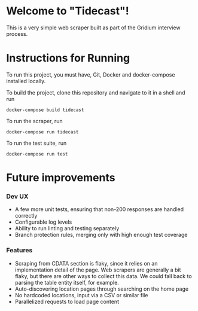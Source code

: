# Welcome to "Tidecast"!

This is a very simple web scraper built as part of the Gridium interview process.

# Instructions for Running

To run this project, you must have, Git, Docker and docker-compose installed locally.

To build the project, clone this repository and navigate to it in a shell and run

```shell
docker-compose build tidecast
```

To run the scraper, run

```shell
docker-compose run tidecast
```

To run the test suite, run

```shell
docker-compose run test
```

# Future improvements

### Dev UX

* A few more unit tests, ensuring that non-200 responses are handled correctly
* Configurable log levels
* Ability to run linting and testing separately
* Branch protection rules, merging only with high enough test coverage

### Features

* Scraping from CDATA section is flaky, since it relies on an implementation detail of the page. Web scrapers are generally a bit flaky, but there are other ways to collect this data. We could fall back to parsing the table entity itself, for example. 
* Auto-discovering location pages through searching on the home page
* No hardcoded locations, input via a CSV or similar file
* Parallelized requests to load page content